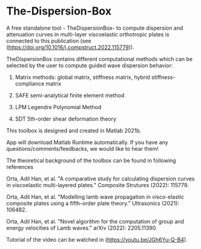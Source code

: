 # The-Dispersion-Box
A free standalone tool - TheDispersionBox- to compute dispersion and attenuation curves in multi-layer viscoelastic orthotropic plates is connected to this publication (see (https://doi.org/10.1016/j.compstruct.2022.115779)).

TheDispersionBox contains different computational methods which can be selected by the user to compute guided wave dispersion behavior:

1. Matrix methods: global matrix, stiffness matrix, hybrid stiffness-compliance matrix
 
2. SAFE semi-analytical finite element method

3. LPM Legendre Polynomial Method

3. SDT 5th-order shear deformation theory

This toolbox is designed and created in Matlab 2021b.

App will download Matlab Runtime automatically. If you have any questions/comments/feedbacks, we would like to hear them!

The theoretical background of the toolbox can be found in following references

Orta, Adil Han, et al. "A comparative study for calculating dispersion curves in viscoelastic multi-layered plates." Composite Strutures (2022): 115779.

Orta, Adil Han, et al. "Modelling lamb wave propagation in visco-elastic composite plates using a fifth-order plate theory." Ultrasonics (2021): 106482.

Orta, Adil Han, et al. "Novel algorithm for the computation of group and energy velocities of Lamb waves." arXiv (2022): 2205.11390.

Tutorial of the video can be watched in (https://youtu.be/JGh6Yu-Q-B4).

